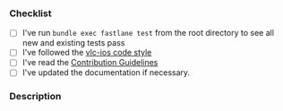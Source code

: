 <!-- Thanks for contributing to _vlc-ios_! Before you submit your pull request, please make sure to check the following boxes by putting an x in the [ ] (don't: [x ], [ x], do: [x]) -->

### Checklist
- [ ] I've run `bundle exec fastlane test` from the root directory to see all new and existing tests pass
- [ ] I've followed the [vlc-ios code style](Docs/CodingStyle.md)
- [ ] I've read the [Contribution Guidelines](https://github.com/videolan/vlc-ios#contribute)
- [ ] I've updated the documentation if necessary.

### Description
<!-- Describe your changes in detail -->
